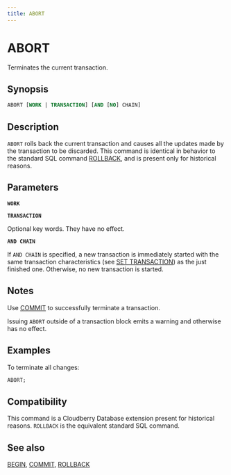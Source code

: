 ```yaml
---
title: ABORT
---
```


# ABORT

Terminates the current transaction.

## Synopsis

```sql
ABORT [WORK | TRANSACTION] [AND [NO] CHAIN]
```

## Description

`ABORT` rolls back the current transaction and causes all the updates made by the transaction to be discarded. This command is identical in behavior to the standard SQL command [ROLLBACK](/docs/sql-stmts/sql-stmt-rollback.md), and is present only for historical reasons.

## Parameters

**`WORK`**  

**`TRANSACTION`**

Optional key words. They have no effect.

**`AND CHAIN`**

If `AND CHAIN` is specified, a new transaction is immediately started with the same transaction characteristics (see [SET TRANSACTION](/docs/sql-stmts/sql-stmt-set-transaction.md)) as the just finished one. Otherwise, no new transaction is started.

## Notes

Use [COMMIT](/docs/sql-stmts/sql-stmt-commit.md) to successfully terminate a transaction.

Issuing `ABORT` outside of a transaction block emits a warning and otherwise has no effect.

## Examples

To terminate all changes:

```sql
ABORT;
```

## Compatibility

This command is a Cloudberry Database extension present for historical reasons. `ROLLBACK` is the equivalent standard SQL command.

## See also

[BEGIN](/docs/sql-stmts/sql-stmt-begin.md), [COMMIT](/docs/sql-stmts/sql-stmt-commit.md), [ROLLBACK](/docs/sql-stmts/sql-stmt-rollback.md)
